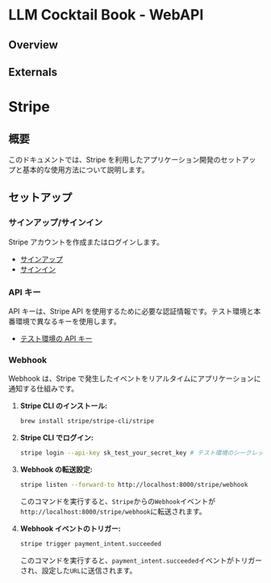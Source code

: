 # LLM Cocktail Book - WebAPI

## Overview



## Externals

# Stripe

## 概要

このドキュメントでは、Stripe を利用したアプリケーション開発のセットアップと基本的な使用方法について説明します。

## セットアップ

### サインアップ/サインイン

Stripe アカウントを作成またはログインします。

* [サインアップ](https://dashboard.stripe.com/register)
* [サインイン](https://dashboard.stripe.com/login)

### API キー

API キーは、Stripe API を使用するために必要な認証情報です。テスト環境と本番環境で異なるキーを使用します。

* [テスト環境の API キー](https://dashboard.stripe.com/test/apikeys)

### Webhook

Webhook は、Stripe で発生したイベントをリアルタイムにアプリケーションに通知する仕組みです。

1. **Stripe CLI のインストール:**

   ```bash
   brew install stripe/stripe-cli/stripe
   ```

2. **Stripe CLI でログイン:**

    ```bash
    stripe login --api-key sk_test_your_secret_key # テスト環境のシークレットキー
    ```

3. **Webhook の転送設定:**

    ```bash
    stripe listen --forward-to http://localhost:8000/stripe/webhook
    ```
    このコマンドを実行すると、`Stripe`からの`Webhook`イベントが`http://localhost:8000/stripe/webhook`に転送されます。

4. **Webhook イベントのトリガー:**

    ```bash
    stripe trigger payment_intent.succeeded
    ```
    このコマンドを実行すると、`payment_intent.succeeded`イベントがトリガーされ、設定した`URL`に送信されます。